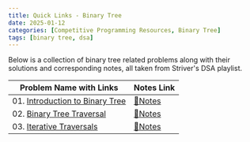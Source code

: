 ```yaml
---
title: Quick Links - Binary Tree
date: 2025-01-12
categories: [Competitive Programming Resources, Binary Tree]
tags: [binary tree, dsa]
---
```


Below is a collection of binary tree related problems along with their solutions and corresponding notes, all taken from Striver's DSA playlist.

| Problem Name with Links               | Notes Link                                                              |
|---------------------------------------|-------------------------------------------------------------------------|
| 01. [Introduction to Binary Tree](#)  | [📝Notes](https://mdnrkn.github.io/posts/introduction-to-binary-tree/)  |
| 02. [Binary Tree Traversal](#)        | [📝Notes](https://mdnrkn.github.io/posts/binary-tree-traversal/)        |
| 03. [Iterative Traversals](#)         | [📝Notes](https://mdnrkn.github.io/posts/iterative-traversals/)         |